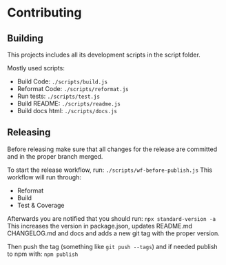 # Contributing

## Building

This projects includes all its development scripts in the script folder.

Mostly used scripts:
- Build Code: `./scripts/build.js`
- Reformat Code: `./scripts/reformat.js`
- Run tests: `./scripts/test.js`
- Build README: `./scripts/readme.js`
- Build docs html: `./scripts/docs.js`

## Releasing

Before releasing make sure that all changes for the release are committed and in the proper branch merged.

To start the release workflow, run: `./scripts/wf-before-publish.js`
This workflow will run through:
- Reformat
- Build
- Test & Coverage

Afterwards you are notified that you should run: `npx standard-version -a`
This increases the version in package.json, updates README.md CHANGELOG.md and docs and adds a new  git tag with the proper version.

Then push the tag (something like `git push --tags`) and if needed publish to npm with: `npm publish`

